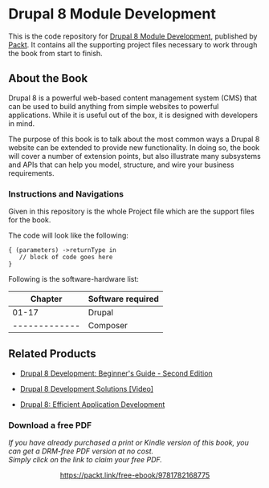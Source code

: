 # Drupal 8 Module Development
This is the code repository for [Drupal 8 Module Development](https://www.packtpub.com/web-development/drupal-8-module-development-second-edition?utm_source=github&utm_medium=repository&utm_campaign=9781782168775), published by [Packt](https://www.packtpub.com/). It contains all the supporting project files necessary to work through the book from start to finish.
## About the Book
Drupal 8 is a powerful web-based content management system (CMS) that can be used to build anything from simple websites to powerful applications. While it is useful out of the box, it is designed with developers in mind.

The purpose of this book is to talk about the most common ways a Drupal 8 website can be extended to provide new functionality. In doing so, the book will cover a number of extension points, but also illustrate many subsystems and APIs that can help you model, structure, and wire your business requirements.
### Instructions and Navigations
Given in this repository is the whole Project file which are the support files for the book.

The code will look like the following:
```
{ (parameters) ->returnType in 
   // block of code goes here 
}
```

Following is the software-hardware list:

| Chapter       | Software required | 
| ------------- | ----------------- |
| 01-17         | Drupal            |
| ------------- | Composer          |

## Related Products
 
  
* [Drupal 8 Development: Beginner's Guide - Second Edition](https://www.packtpub.com/web-development/drupal-8-development-beginners-guide-second-edition?utm_source=github&utm_medium=repository&utm_campaign=9781785284885)
  
  
* [Drupal 8 Development Solutions [Video]](https://www.packtpub.com/web-development/drupal-8-development-solutions-video?utm_source=github&utm_medium=repository&utm_campaign=9781786469939)
  
  
* [Drupal 8: Efficient Application Development](https://www.packtpub.com/application-development/drupal-8-efficient-application-development?utm_source=github&utm_medium=repository&utm_campaign=9781788299312)
  
### Download a free PDF

 <i>If you have already purchased a print or Kindle version of this book, you can get a DRM-free PDF version at no cost.<br>Simply click on the link to claim your free PDF.</i>
<p align="center"> <a href="https://packt.link/free-ebook/9781782168775">https://packt.link/free-ebook/9781782168775 </a> </p>